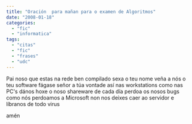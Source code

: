 ```yaml
---
title: "Oración  para mañan para o examen de Algoritmos"
date: "2008-01-18"
categories: 
  - "fic"
  - "informatica"
tags: 
  - "citas"
  - "fic"
  - "frases"
  - "udc"
---
```


Pai noso que estas na rede ben compilado sexa o teu nome veña a nós o teu software fágase señor a túa vontade así nas workstations como nas PC's dános hoxe o noso shareware de cada día perdoa os nosos bugs como nós perdoamos a Microsoft non nos deixes caer ao servidor e líbranos de todo virus

amén
